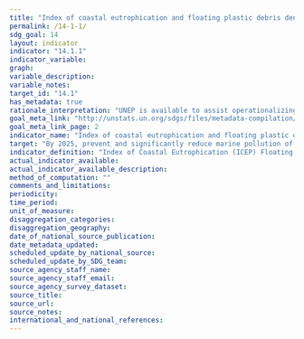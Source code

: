 ```yaml
---
title: "Index of coastal eutrophication and floating plastic debris density"
permalink: /14-1-1/
sdg_goal: 14
layout: indicator
indicator: "14.1.1"
indicator_variable: 
graph: 
variable_description: 
variable_notes: 
target_id: "14.1"
has_metadata: true
rationale_interpretation: "UNEP is available to assist operationalizing these proposed indicators through the Global Nutrient Partnership and Marine Litter Partnership working with IOC, GESAMP, others etc. The earlier proposed indicator on Nitrogen Use Efficiency is to some extend embedded with the broader Index of Coastal Eutrophication (ICEP). \nMoreover, 18 Regional Seas Conventions and Action Plans are currently working to develop a core set of common indicators to be used across regional seas for routing monitoring and reporting on the status of the marine environment. Several proposed indicators are relevant to 14.1, for example: (a) Chlorophyll a concentration as an indicator of phytoplankton biomass; (b) Locat'ons and frequency of algal blooms reported (c) Trends for selected priority chemicals 'nclud'ng POPs and heavy metals; (d) Quantification and class'f'cat'on of beach litter items, as well as indicators related to management of marine pollution and debris."
goal_meta_link: "http://unstats.un.org/sdgs/files/metadata-compilation/Metadata-Goal-14.pdf"
goal_meta_link_page: 2
indicator_name: "Index of coastal eutrophication and floating plastic debris density"
target: "By 2025, prevent and significantly reduce marine pollution of all kinds, in particular from land-based activities, including marine debris and nutrient pollution."
indicator_definition: "Index of Coastal Eutrophication (ICEP) Floating Plastic Debris (Particles/Km2)"
actual_indicator_available: 
actual_indicator_available_description: 
method_of_computation: ""
comments_and_limitations: 
periodicity: 
time_period: 
unit_of_measure: 
disaggregation_categories: 
disaggregation_geography: 
date_of_national_source_publication: 
date_metadata_updated: 
scheduled_update_by_national_source: 
scheduled_update_by_SDG_team: 
source_agency_staff_name: 
source_agency_staff_email: 
source_agency_survey_dataset: 
source_title: 
source_url: 
source_notes: 
international_and_national_references: 
---
```



